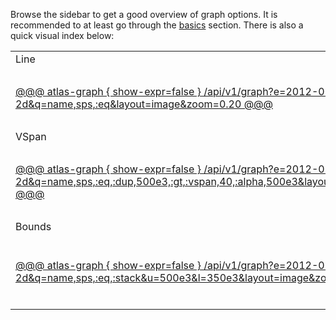 Browse the sidebar to get a good overview of graph options. It is recommended to at least go
through the [basics](basics.md) section. There is also a quick visual index below:

<table>
<tr>
<td>Line</td>
<td>Area</td>
<td>Stack</td>
<td>Stacked Percent</td>
</tr>
<tr>
<td><a href="../line-styles/#line">
<p>@@@ atlas-graph { show-expr=false }
/api/v1/graph?e=2012-01-01T00:00&s=e-2d&q=name,sps,:eq&layout=image&zoom=0.20
@@@</p></a></td>
<td><a href="../line-styles/#area">
<p>@@@ atlas-graph { show-expr=false }
/api/v1/graph?e=2012-01-01T00:00&s=e-2d&q=name,sps,:eq,:area&layout=image&zoom=0.20
@@@</p></a></td>
<td><a href="../line-styles/#stack">
<p>@@@ atlas-graph { show-expr=false }
/api/v1/graph?e=2012-01-01T00:00&s=e-2d&q=name,sps,:eq,(,nf.cluster,),:by,:stack&layout=image&zoom=0.20
@@@</p></a></td>
<td><a href="../line-styles/#stacked-percentage">
<p>@@@ atlas-graph { show-expr=false }
/api/v1/graph?e=2012-01-01T00:00&s=e-2d&q=name,sps,:eq,(,nf.cluster,),:by,:pct,:stack&layout=image&zoom=0.20
@@@</p></a></td>
</tr>
<tr>
<td>VSpan</td>
<td>Transparency</td>
<td>Line Width</td>
<td>Palettes</td>
</tr>
<tr>
<td><a href="../line-styles/#vertical-span">
<p>@@@ atlas-graph { show-expr=false }
/api/v1/graph?e=2012-01-01T00:00&s=e-2d&q=name,sps,:eq,:dup,500e3,:gt,:vspan,40,:alpha,500e3&layout=image&zoom=0.20
@@@</p></a></td>
<td><a href="../line-attributes/#transparency">
<p>@@@ atlas-graph { show-expr=false }
/api/v1/graph?e=2012-01-01T00:00&s=e-2d&q=name,sps,:eq,:dup,12h,:offset,40,:alpha,:area,:swap,:area,:swap&layout=image&zoom=0.20
@@@</p></a></td>
<td><a href="../line-attributes/#line-width">
<p>@@@ atlas-graph { show-expr=false }
/api/v1/graph?e=2012-01-01T00:00&s=e-2d&q=name,sps,:eq,:dup,12h,:offset,8,:lw&layout=image&zoom=0.20
@@@</p></a></td>
<td><a href="../color-palettes/">
<p>@@@ atlas-graph { show-expr=false }
/api/v1/graph?e=2012-01-01T00:00&s=e-2d&q=1,1,1,1,1,1,1,1,1&stack=1&layout=image&zoom=0.20
@@@</p></a></td>
</tr>
<tr>
<td>Bounds</td>
<td>Scales</td>
<td>Multi Y</td>
<td>Time Zones</td>
</tr>
<tr>
<td><a href="../axis-bounds/#line">
<p>@@@ atlas-graph { show-expr=false }
/api/v1/graph?e=2012-01-01T00:00&s=e-2d&q=name,sps,:eq,:stack&u=500e3&l=350e3&layout=image&zoom=0.20
@@@</p></a></td>
<td><a href="../axis-scale/#area">
<p>@@@ atlas-graph { show-expr=false }
/api/v1/graph?e=2012-01-01T00:00&s=e-2d&q=name,sps,:eq&o=1&layout=image&zoom=0.20
@@@</p></a></td>
<td><a href="../multi-y/">
<p>@@@ atlas-graph { show-expr=false }
/api/v1/graph?e=2012-01-01T00:00&s=e-2d&q=name,sps,:eq,nf.cluster,nccp-(p|s),:re,:and,(,nf.cluster,),:by,:stack&axis_per_line=1&layout=image&zoom=0.20
@@@</p></a></td>
<td><a href="../time-zone/">
<p>@@@ atlas-graph { show-expr=false }
/api/v1/graph?e=2012-01-01T00:00&s=e-2d&q=name,sps,:eq&tz=UTC&tz=US/Pacific&layout=image&zoom=0.20
@@@</p></a></td>
</tr>
</table>

